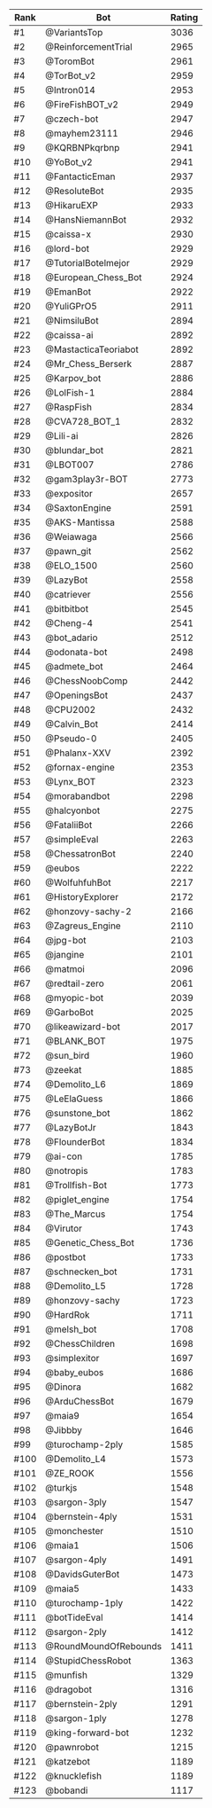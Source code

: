 Rank|Bot|Rating
---|---|---
#1|@VariantsTop|3036
#2|@ReinforcementTrial|2965
#3|@ToromBot|2961
#4|@TorBot_v2|2959
#5|@Intron014|2953
#6|@FireFishBOT_v2|2949
#7|@czech-bot|2947
#8|@mayhem23111|2946
#9|@KQRBNPkqrbnp|2941
#10|@YoBot_v2|2941
#11|@FantacticEman|2937
#12|@ResoluteBot|2935
#13|@HikaruEXP|2933
#14|@HansNiemannBot|2932
#15|@caissa-x|2930
#16|@lord-bot|2929
#17|@TutorialBotelmejor|2929
#18|@European_Chess_Bot|2924
#19|@EmanBot|2922
#20|@YuliGPrO5|2911
#21|@NimsiluBot|2894
#22|@caissa-ai|2892
#23|@MastacticaTeoriabot|2892
#24|@Mr_Chess_Berserk|2887
#25|@Karpov_bot|2886
#26|@LolFish-1|2884
#27|@RaspFish|2834
#28|@CVA728_BOT_1|2832
#29|@Lili-ai|2826
#30|@blundar_bot|2821
#31|@LBOT007|2786
#32|@gam3play3r-BOT|2773
#33|@expositor|2657
#34|@SaxtonEngine|2591
#35|@AKS-Mantissa|2588
#36|@Weiawaga|2566
#37|@pawn_git|2562
#38|@ELO_1500|2560
#39|@LazyBot|2558
#40|@catriever|2556
#41|@bitbitbot|2545
#42|@Cheng-4|2541
#43|@bot_adario|2512
#44|@odonata-bot|2498
#45|@admete_bot|2464
#46|@ChessNoobComp|2442
#47|@OpeningsBot|2437
#48|@CPU2002|2432
#49|@Calvin_Bot|2414
#50|@Pseudo-0|2405
#51|@Phalanx-XXV|2392
#52|@fornax-engine|2353
#53|@Lynx_BOT|2323
#54|@morabandbot|2298
#55|@halcyonbot|2275
#56|@FataliiBot|2266
#57|@simpleEval|2263
#58|@ChessatronBot|2240
#59|@eubos|2222
#60|@WolfuhfuhBot|2217
#61|@HistoryExplorer|2172
#62|@honzovy-sachy-2|2166
#63|@Zagreus_Engine|2110
#64|@jpg-bot|2103
#65|@jangine|2101
#66|@matmoi|2096
#67|@redtail-zero|2061
#68|@myopic-bot|2039
#69|@GarboBot|2025
#70|@likeawizard-bot|2017
#71|@BLANK_BOT|1975
#72|@sun_bird|1960
#73|@zeekat|1885
#74|@Demolito_L6|1869
#75|@LeElaGuess|1866
#76|@sunstone_bot|1862
#77|@LazyBotJr|1843
#78|@FlounderBot|1834
#79|@ai-con|1785
#80|@notropis|1783
#81|@Trollfish-Bot|1773
#82|@piglet_engine|1754
#83|@The_Marcus|1754
#84|@Virutor|1743
#85|@Genetic_Chess_Bot|1736
#86|@postbot|1733
#87|@schnecken_bot|1731
#88|@Demolito_L5|1728
#89|@honzovy-sachy|1723
#90|@HardRok|1711
#91|@melsh_bot|1708
#92|@ChessChildren|1698
#93|@simplexitor|1697
#94|@baby_eubos|1686
#95|@Dinora|1682
#96|@ArduChessBot|1679
#97|@maia9|1654
#98|@Jibbby|1646
#99|@turochamp-2ply|1585
#100|@Demolito_L4|1573
#101|@ZE_ROOK|1556
#102|@turkjs|1548
#103|@sargon-3ply|1547
#104|@bernstein-4ply|1531
#105|@monchester|1510
#106|@maia1|1506
#107|@sargon-4ply|1491
#108|@DavidsGuterBot|1473
#109|@maia5|1433
#110|@turochamp-1ply|1422
#111|@botTideEval|1414
#112|@sargon-2ply|1412
#113|@RoundMoundOfRebounds|1411
#114|@StupidChessRobot|1363
#115|@munfish|1329
#116|@dragobot|1316
#117|@bernstein-2ply|1291
#118|@sargon-1ply|1278
#119|@king-forward-bot|1232
#120|@pawnrobot|1215
#121|@katzebot|1189
#122|@knucklefish|1189
#123|@bobandi|1117
